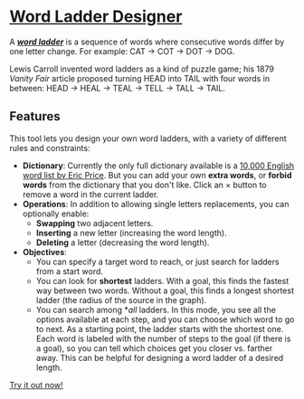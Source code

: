 # [Word Ladder Designer](https://edemaine.github.io/word-ladder/)

A [***word ladder***](https://en.wikipedia.org/wiki/Word_ladder)
is a sequence of words where consecutive words differ by one letter change.
For example: CAT → COT → DOT → DOG.

Lewis Carroll invented word ladders as a kind of puzzle game;
his 1879 *Vanity Fair* article proposed turning HEAD into TAIL with four words
in between: HEAD → HEAL → TEAL → TELL → TALL → TAIL.

## Features

This tool lets you design your own word ladders,
with a variety of different rules and constraints:

* **Dictionary**: Currently the only full dictionary available is a
  [10,000 English word list by Eric Price](https://www.mit.edu/~ecprice/wordlist.10000).
  But you can add your own **extra words**,
  or **forbid words** from the dictionary that you don't like.
  Click an × button to remove a word in the current ladder.
* **Operations**: In addition to allowing single letters replacements,
  you can optionally enable:
  * **Swapping** two adjacent letters.
  * **Inserting** a new letter (increasing the word length).
  * **Deleting** a letter (decreasing the word length).
* **Objectives**:
  * You can specify a target word to reach, or
    just search for ladders from a start word.
  * You can look for **shortest** ladders.
    With a goal, this finds the fastest way between two words.
    Without a goal, this finds a longest shortest ladder
    (the radius of the source in the graph).
  * You can search among **all* ladders.
    In this mode, you see all the options available at each step,
    and you can choose which word to go to next.
    As a starting point, the ladder starts with the shortest one.
    Each word is labeled with the number of steps to the goal
    (if there is a goal), so you can tell which choices get you closer
    vs. farther away.
    This can be helpful for designing a word ladder of a desired length.

[Try it out now!](https://edemaine.github.io/word-ladder/)
